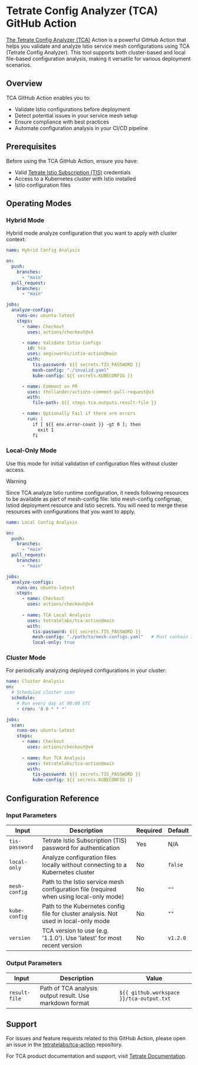 # Tetrate Config Analyzer (TCA) GitHub Action

[The Tetrate Config Analyzer (TCA)](https://docs.tetrate.io/istio-subscription/tools/tca/) Action is a powerful GitHub Action that helps you validate and analyze Istio service mesh configurations using TCA (Tetrate Config Analyzer). This tool supports both cluster-based and local file-based configuration analysis, making it versatile for various deployment scenarios.

## Overview
TCA GitHub Action enables you to:

- Validate Istio configurations before deployment
- Detect potential issues in your service mesh setup
- Ensure compliance with best practices
- Automate configuration analysis in your CI/CD pipeline

## Prerequisites

Before using the TCA GitHub Action, ensure you have:
- Valid [Tetrate Istio Subscription (TIS)](https://docs.tetrate.io/istio-subscription/introduction/) credentials
- Access to a Kubernetes cluster with Istio installed
- Istio configuration files

## Operating Modes

### Hybrid Mode

Hybrid mode analyze configuration that you want to apply with cluster context:

```yaml
name: Hybrid Config Analysis

on:
  push:
    branches:
      - "main"
  pull_request:
    branches:
      - "main"

jobs:
  analyze-configs:
    runs-on: ubuntu-latest
    steps:
      - name: Checkout
        uses: actions/checkout@v4

      - name: Validate Istio Configs
        id: tca
        uses: aegisworks/istio-action@main
        with:
          tis-password: ${{ secrets.TIS_PASSWORD }}
          mesh-config: "./invalid.yaml"
          kube-config: ${{ secrets.KUBECONFIG }}

      - name: Comment on PR
        uses: thollander/actions-comment-pull-request@v3
        with:
          file-path: ${{ steps.tca.outputs.result-file }}

      - name: Optionally Fail if there are errors
        run: |
          if [ ${{ env.error-count }} -gt 0 ]; then
            exit 1
          fi
```

### Local-Only Mode

Use this mode for initial validation of configuration files without cluster access. 

> [!WARNING]  
> Since TCA analyze Istio runtime configuration, it needs following resources to be available as part of 
> mesh-config file: Istio mesh-config configmap, Istiod deployment resource and Istio secrets. 
> You will need to merge these resources with configurations that you want to apply. 


```yaml
name: Local Config Analysis

on:
  push:
    branches:
      - "main"
  pull_request:
    branches:
      - "main"

jobs:
  analyze-configs:
    runs-on: ubuntu-latest
    steps:
      - name: Checkout
        uses: actions/checkout@v4
      
      - name: TCA Local Analysis
        uses: tetratelabs/tca-action@main
        with:
          tis-password: ${{ secrets.TIS_PASSWORD }}
          mesh-config: "./path/to/mesh-configs.yaml"   # Must contain Istio mesh configmap, Istiod deployment and secrets
          local-only: true
```

### Cluster Mode

For periodically analyzing deployed configurations in your cluster:

```yaml
name: Cluster Analysis
on:
  # Scheduled cluster scan
  schedule:
    # Run every day at 00:00 UTC
    - cron: '0 0 * * *'

jobs:
  scan:
    runs-on: ubuntu-latest
    steps:
      - name: Checkout
        uses: actions/checkout@v4
      
      - name: Run TCA Analysis
        uses: tetratelabs/tca-action@main
        with:
          tis-password: ${{ secrets.TIS_PASSWORD }}
          kube-config: ${{ secrets.KUBECONFIG }}
```

## Configuration Reference

### Input Parameters

| Input | Description | Required | Default |
|-------|-------------|----------|---------|
| `tis-password` | Tetrate Istio Subscription (TIS) password for authentication | Yes | N/A |
| `local-only` | Analyze configuration files locally without connecting to a Kubernetes cluster | No | `false` |
| `mesh-config` | Path to the Istio service mesh configuration file (required when using local-only mode) | No | `""` |
| `kube-config` | Path to the Kubernetes config file for cluster analysis. Not used in local-only mode | No | `""` |
| `version` | TCA version to use (e.g. '1.1.0'). Use 'latest' for most recent version | No | `v1.2.0` |

### Output Parameters

| Input | Description | Value |
|-------|-------------|-------|
| `result-file` | Path of TCA analysis output result. Use markdown format | `${{ github.workspace }}/tca-output.txt` |

## Support

For issues and feature requests related to this GitHub Action, please open an issue in the [tetratelabs/tca-action](https://github.com/tetratelabs/tca-action) repository.

For TCA product documentation and support, visit [Tetrate Documentation](https://docs.tetrate.io).
